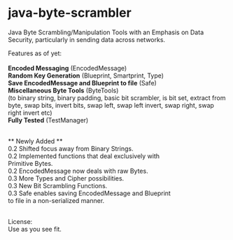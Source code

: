 # java-byte-scrambler
Java Byte Scrambling/Manipulation Tools with an Emphasis on Data Security, particularly in sending data across networks.

Features as of yet: <br><br>
<b>Encoded Messaging</b> (EncodedMessage) <br>
<b>Random Key Generation</b> (Blueprint, Smartprint, Type) <br>
<b>Save EncodedMessage and Blueprint to file</b> (Safe) <br>
<b>Miscellaneous Byte Tools</b> (ByteTools) <br>
(to binary string, binary padding, basic bit scrambler, is bit set, extract from byte, swap bits, invert bits, swap left, swap left invert, swap right, swap right invert etc) <br>
<b>Fully Tested</b> (TestManager) <br><br>

 ** Newly Added **<br>
 0.2 Shifted focus away from Binary Strings.<br>
 0.2 Implemented functions that deal exclusively with<br>
 Primitive Bytes.<br>
 0.2 EncodedMessage now deals with raw Bytes.<br>
 0.3 More Types and Cipher possibilities.<br>
 0.3 New Bit Scrambling Functions.<br>
 0.3 Safe enables saving EncodedMessage and Blueprint<br>
 to file in a non-serialized manner.<br><br>

License: <br>
Use as you see fit. 

